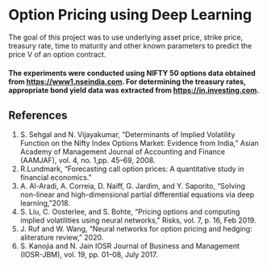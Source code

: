 # Option Pricing using Deep Learning

The goal of this project was to use underlying asset price, strike price, treasury rate, time to maturity and other known parameters to predict the price V of an option contract. 
#### The experiments were conducted using NIFTY 50 options data obtained from https://www1.nseindia.com. For determining the treasury rates, appropriate bond yield data was extracted from https://in.investing.com.

## References
1. S. Sehgal and N. Vijayakumar, “Determinants of Implied Volatility Function on  the  Nifty  Index  Options  Market:  Evidence  from  India,” Asian Academy of Management Journal of Accounting and Finance (AAMJAF), vol. 4, no. 1,pp. 45–69, 2008.
2. R.Lundmark, “Forecasting call option prices:  A quantitative study in financial economics.”
3. A. Al-Aradi, A. Correia, D. Naiff, G. Jardim, and Y. Saporito, “Solving non-linear and high-dimensional partial differential equations via deep learning,”2018.
4. S. Liu,  C. Oosterlee,  and S. Bohte,  “Pricing options and computing implied volatilities using neural networks,” Risks, vol. 7, p. 16, Feb 2019.
5. J.  Ruf  and  W.  Wang,  “Neural  networks  for  option  pricing  and  hedging:   aliterature review,” 2020.
6. S. Kanojia and N. Jain IOSR Journal of Business and Management (IOSR-JBM), vol. 19, pp. 01–08, July 2017.
